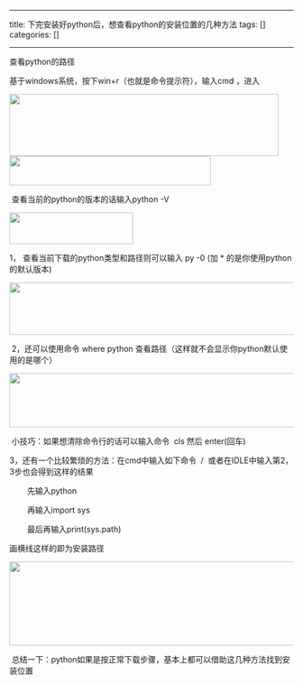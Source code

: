 
--- 
title:  下完安装好python后，想查看python的安装位置的几种方法 
tags: []
categories: [] 

---
查看python的路径

基于windows系统，按下win+r（也就是命令提示符），输入cmd ，进入

<img alt="" height="110" src="https://img-blog.csdnimg.cn/1a96a4281ff345acb5edb187859a65fb.png" width="477">

<img alt="" height="52" src="https://img-blog.csdnimg.cn/8591f33f7fa64d14b327493cce9a85d7.png" width="357">

 查看当前的python的版本的话输入python -V



<img alt="" height="56" src="https://img-blog.csdnimg.cn/83b2c7871a00453480ef56395f51510c.png" width="219">

1， 查看当前下载的python类型和路径则可以输入 py -0 (加 * 的是你使用python的默认版本)

<img alt="" height="93" src="https://img-blog.csdnimg.cn/2bcb588ec7a444cda4f86f8d1fae52e5.png" width="514">

 2，还可以使用命令 where python 查看路径（这样就不会显示你python默认使用的是哪个）

<img alt="" height="96" src="https://img-blog.csdnimg.cn/164704365afc4e34aae072919f44e428.png" width="607">

 小技巧：如果想清除命令行的话可以输入命令  cls 然后 enter(回车)

3，还有一个比较繁琐的方法：在cmd中输入如下命令  /  或者在IDLE中输入第2，3步也会得到这样的结果

        先输入python

        再输入import sys

        最后再输入print(sys.path)

画横线这样的即为安装路径

<img alt="" height="149" src="https://img-blog.csdnimg.cn/9904dc5bdb1847a6b2fd64bf565fc10d.png" width="1200">

 总结一下：python如果是按正常下载步骤，基本上都可以借助这几种方法找到安装位置
